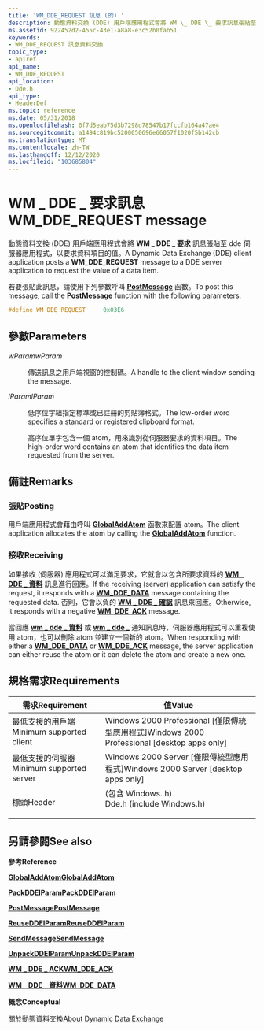 ```yaml
---
title: 'WM_DDE_REQUEST 訊息 (的) '
description: 動態資料交換 (DDE) 用戶端應用程式會將 WM \_ DDE \_ 要求訊息張貼至 dde 伺服器應用程式，以要求資料項目的值。 若要張貼此訊息，請使用下列參數呼叫 PostMessage 函數。
ms.assetid: 922452d2-455c-43e1-a8a8-e3c52b0fab51
keywords:
- WM_DDE_REQUEST 訊息資料交換
topic_type:
- apiref
api_name:
- WM_DDE_REQUEST
api_location:
- Dde.h
api_type:
- HeaderDef
ms.topic: reference
ms.date: 05/31/2018
ms.openlocfilehash: 0f7d5eab75d3b7298d78547b17fccfb164a47ae4
ms.sourcegitcommit: a1494c819bc5200050696e66057f1020f5b142cb
ms.translationtype: MT
ms.contentlocale: zh-TW
ms.lasthandoff: 12/12/2020
ms.locfileid: "103685804"
---
```

# <a name="wm_dde_request-message"></a><span data-ttu-id="4dd9e-105">WM \_ DDE \_ 要求訊息</span><span class="sxs-lookup"><span data-stu-id="4dd9e-105">WM\_DDE\_REQUEST message</span></span>

<span data-ttu-id="4dd9e-106">動態資料交換 (DDE) 用戶端應用程式會將 **WM \_ DDE \_ 要求** 訊息張貼至 dde 伺服器應用程式，以要求資料項目的值。</span><span class="sxs-lookup"><span data-stu-id="4dd9e-106">A Dynamic Data Exchange (DDE) client application posts a **WM\_DDE\_REQUEST** message to a DDE server application to request the value of a data item.</span></span>

<span data-ttu-id="4dd9e-107">若要張貼此訊息，請使用下列參數呼叫 [**PostMessage**](/windows/desktop/api/winuser/nf-winuser-postmessagea) 函數。</span><span class="sxs-lookup"><span data-stu-id="4dd9e-107">To post this message, call the [**PostMessage**](/windows/desktop/api/winuser/nf-winuser-postmessagea) function with the following parameters.</span></span>


```C++
#define WM_DDE_REQUEST     0x03E6
```



## <a name="parameters"></a><span data-ttu-id="4dd9e-108">參數</span><span class="sxs-lookup"><span data-stu-id="4dd9e-108">Parameters</span></span>

<dl> <dt>

<span data-ttu-id="4dd9e-109">*wParam*</span><span class="sxs-lookup"><span data-stu-id="4dd9e-109">*wParam*</span></span> 
</dt> <dd>

<span data-ttu-id="4dd9e-110">傳送訊息之用戶端視窗的控制碼。</span><span class="sxs-lookup"><span data-stu-id="4dd9e-110">A handle to the client window sending the message.</span></span>

</dd> <dt>

<span data-ttu-id="4dd9e-111">*lParam*</span><span class="sxs-lookup"><span data-stu-id="4dd9e-111">*lParam*</span></span> 
</dt> <dd>

<span data-ttu-id="4dd9e-112">低序位字組指定標準或已註冊的剪貼簿格式。</span><span class="sxs-lookup"><span data-stu-id="4dd9e-112">The low-order word specifies a standard or registered clipboard format.</span></span>

<span data-ttu-id="4dd9e-113">高序位單字包含一個 atom，用來識別從伺服器要求的資料項目。</span><span class="sxs-lookup"><span data-stu-id="4dd9e-113">The high-order word contains an atom that identifies the data item requested from the server.</span></span>

</dd> </dl>

## <a name="remarks"></a><span data-ttu-id="4dd9e-114">備註</span><span class="sxs-lookup"><span data-stu-id="4dd9e-114">Remarks</span></span>

### <a name="posting"></a><span data-ttu-id="4dd9e-115">張貼</span><span class="sxs-lookup"><span data-stu-id="4dd9e-115">Posting</span></span>

<span data-ttu-id="4dd9e-116">用戶端應用程式會藉由呼叫 [**GlobalAddAtom**](/windows/desktop/api/Winbase/nf-winbase-globaladdatoma) 函數來配置 atom。</span><span class="sxs-lookup"><span data-stu-id="4dd9e-116">The client application allocates the atom by calling the [**GlobalAddAtom**](/windows/desktop/api/Winbase/nf-winbase-globaladdatoma) function.</span></span>

### <a name="receiving"></a><span data-ttu-id="4dd9e-117">接收</span><span class="sxs-lookup"><span data-stu-id="4dd9e-117">Receiving</span></span>

<span data-ttu-id="4dd9e-118">如果接收 (伺服器) 應用程式可以滿足要求，它就會以包含所要求資料的 [**WM \_ DDE \_ 資料**](wm-dde-data.md) 訊息進行回應。</span><span class="sxs-lookup"><span data-stu-id="4dd9e-118">If the receiving (server) application can satisfy the request, it responds with a [**WM\_DDE\_DATA**](wm-dde-data.md) message containing the requested data.</span></span> <span data-ttu-id="4dd9e-119">否則，它會以負的 [**WM \_ DDE \_ 確認**](wm-dde-ack.md) 訊息來回應。</span><span class="sxs-lookup"><span data-stu-id="4dd9e-119">Otherwise, it responds with a negative [**WM\_DDE\_ACK**](wm-dde-ack.md) message.</span></span>

<span data-ttu-id="4dd9e-120">當回應 [**wm \_ dde \_ 資料**](wm-dde-data.md) 或 [**wm \_ dde \_**](wm-dde-ack.md) 通知訊息時，伺服器應用程式可以重複使用 atom，也可以刪除 atom 並建立一個新的 atom。</span><span class="sxs-lookup"><span data-stu-id="4dd9e-120">When responding with either a [**WM\_DDE\_DATA**](wm-dde-data.md) or [**WM\_DDE\_ACK**](wm-dde-ack.md) message, the server application can either reuse the atom or it can delete the atom and create a new one.</span></span>

## <a name="requirements"></a><span data-ttu-id="4dd9e-121">規格需求</span><span class="sxs-lookup"><span data-stu-id="4dd9e-121">Requirements</span></span>



| <span data-ttu-id="4dd9e-122">需求</span><span class="sxs-lookup"><span data-stu-id="4dd9e-122">Requirement</span></span> | <span data-ttu-id="4dd9e-123">值</span><span class="sxs-lookup"><span data-stu-id="4dd9e-123">Value</span></span> |
|-------------------------------------|------------------------------------------------------------------------------------------------------|
| <span data-ttu-id="4dd9e-124">最低支援的用戶端</span><span class="sxs-lookup"><span data-stu-id="4dd9e-124">Minimum supported client</span></span><br/> | <span data-ttu-id="4dd9e-125">Windows 2000 Professional \[僅限傳統型應用程式\]</span><span class="sxs-lookup"><span data-stu-id="4dd9e-125">Windows 2000 Professional \[desktop apps only\]</span></span><br/>                                           |
| <span data-ttu-id="4dd9e-126">最低支援的伺服器</span><span class="sxs-lookup"><span data-stu-id="4dd9e-126">Minimum supported server</span></span><br/> | <span data-ttu-id="4dd9e-127">Windows 2000 Server \[僅限傳統型應用程式\]</span><span class="sxs-lookup"><span data-stu-id="4dd9e-127">Windows 2000 Server \[desktop apps only\]</span></span><br/>                                                 |
| <span data-ttu-id="4dd9e-128">標頭</span><span class="sxs-lookup"><span data-stu-id="4dd9e-128">Header</span></span><br/>                   | <dl> <span data-ttu-id="4dd9e-129"><dt> (包含 Windows. h) </dt></span><span class="sxs-lookup"><span data-stu-id="4dd9e-129"><dt>Dde.h (include Windows.h)</dt></span></span> </dl> |



## <a name="see-also"></a><span data-ttu-id="4dd9e-130">另請參閱</span><span class="sxs-lookup"><span data-stu-id="4dd9e-130">See also</span></span>

<dl> <dt>

<span data-ttu-id="4dd9e-131">**參考**</span><span class="sxs-lookup"><span data-stu-id="4dd9e-131">**Reference**</span></span>
</dt> <dt>

[<span data-ttu-id="4dd9e-132">**GlobalAddAtom**</span><span class="sxs-lookup"><span data-stu-id="4dd9e-132">**GlobalAddAtom**</span></span>](/windows/desktop/api/Winbase/nf-winbase-globaladdatoma)
</dt> <dt>

[<span data-ttu-id="4dd9e-133">**PackDDElParam**</span><span class="sxs-lookup"><span data-stu-id="4dd9e-133">**PackDDElParam**</span></span>](/windows/desktop/api/Dde/nf-dde-packddelparam)
</dt> <dt>

[<span data-ttu-id="4dd9e-134">**PostMessage**</span><span class="sxs-lookup"><span data-stu-id="4dd9e-134">**PostMessage**</span></span>](/windows/desktop/api/winuser/nf-winuser-postmessagea)
</dt> <dt>

[<span data-ttu-id="4dd9e-135">**ReuseDDElParam**</span><span class="sxs-lookup"><span data-stu-id="4dd9e-135">**ReuseDDElParam**</span></span>](/windows/desktop/api/Dde/nf-dde-reuseddelparam)
</dt> <dt>

[<span data-ttu-id="4dd9e-136">**SendMessage**</span><span class="sxs-lookup"><span data-stu-id="4dd9e-136">**SendMessage**</span></span>](/windows/desktop/api/winuser/nf-winuser-sendmessage)
</dt> <dt>

[<span data-ttu-id="4dd9e-137">**UnpackDDElParam**</span><span class="sxs-lookup"><span data-stu-id="4dd9e-137">**UnpackDDElParam**</span></span>](/windows/desktop/api/Dde/nf-dde-unpackddelparam)
</dt> <dt>

[<span data-ttu-id="4dd9e-138">**WM \_ DDE \_ ACK**</span><span class="sxs-lookup"><span data-stu-id="4dd9e-138">**WM\_DDE\_ACK**</span></span>](wm-dde-ack.md)
</dt> <dt>

[<span data-ttu-id="4dd9e-139">**WM \_ DDE \_ 資料**</span><span class="sxs-lookup"><span data-stu-id="4dd9e-139">**WM\_DDE\_DATA**</span></span>](wm-dde-data.md)
</dt> <dt>

<span data-ttu-id="4dd9e-140">**概念**</span><span class="sxs-lookup"><span data-stu-id="4dd9e-140">**Conceptual**</span></span>
</dt> <dt>

[<span data-ttu-id="4dd9e-141">關於動態資料交換</span><span class="sxs-lookup"><span data-stu-id="4dd9e-141">About Dynamic Data Exchange</span></span>](about-dynamic-data-exchange.md)
</dt> </dl>

 

